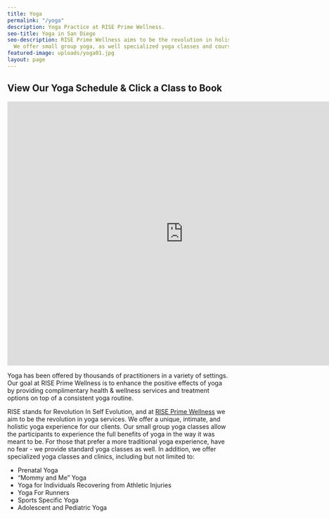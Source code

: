 ```yaml
---
title: Yoga
permalink: "/yoga"
description: Yoga Practice at RISE Prime Wellness.
seo-title: Yoga in San Diego
seo-description: RISE Prime Wellness aims to be the revolution in holistic yoga practice.
  We offer small group yoga, as well specialized yoga classes and courses.
featured-image: uploads/yoga01.jpg
layout: page
---
```


## View Our Yoga Schedule & Click a Class to Book
<!--
### RISE Prime Wellness Yoga Pricing

**Single Class "Drop-In"**: $20.00 | **Yoga 5 Class Package**: $89.00 | **Yoga 10 Class Package**: $109.00

### RISE Prime Wellness Yoga Schedule

<section id="flex-section-mindbody">
  <!-- Class Schedule Mindbody widget
  <script src="https://widgets.healcode.com/javascripts/healcode.js" type="text/javascript"></script>
  <healcode-widget data-type="schedules" data-widget-partner="object" data-widget-id="2535802275d" data-widget-version="0.1"></healcode-widget>
</section>
-->
<!-- Google Calendar embed -->
<div class="calendar-wrapper">
  <iframe src="https://calendar.google.com/calendar/embed?src=sandi.net_ipj2htod2ndlo5ln91rr8qrnq0%40group.calendar.google.com&ctz=America/Los_Angeles" style="border: 0" width="800" height="600" frameborder="0" scrolling="no"></iframe>
</div>

Yoga has been offered by thousands of practitioners in a variety of settings. Our goal at RISE Prime Wellness is to enhance the positive effects of yoga by providing complimentary health & wellness services and treatment options on top of a consistent yoga routine.

RISE stands for Revolution In Self Evolution, and at [RISE Prime Wellness](/) we aim to be the revolution in yoga services. We offer a unique, intimate, and holistic yoga experience for our clients. Our small group yoga classes allow the participants to experience the full benefits of yoga in the way it was meant to be. For those that prefer a more traditional yoga experience, have no fear - we provide standard yoga classes as well. In addition, we offer specialized yoga classes and clinics, including but not limited to:

- Prenatal Yoga
- “Mommy and Me” Yoga
- Yoga for Individuals Recovering from Athletic Injuries
- Yoga For Runners
- Sports Specific Yoga
- Adolescent and Pediatric Yoga
